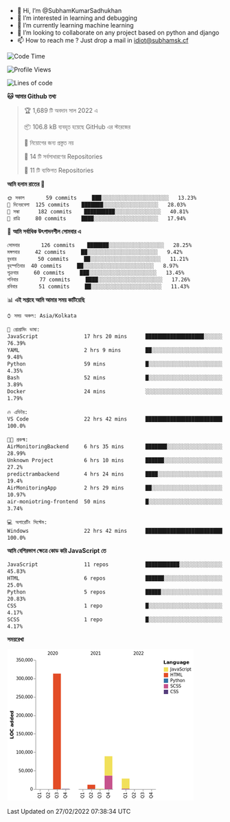 - 👋 Hi, I’m @SubhamKumarSadhukhan
- 👀 I’m interested in learning and debugging
- 🌱 I’m currently learning machine learning
- 💞️ I’m looking to collaborate on any project based on python and django
- 📫 How to reach me ?
      Just drop a mail in idiot@subhamsk.cf

<!---
SubhamKumarSadhukhan/SubhamKumarSadhukhan is a ✨ special ✨ repository because its `README.md` (this file) appears on your GitHub profile.
You can click the Preview link to take a look at your changes.
--->


<!--START_SECTION:waka-->
![Code Time](http://img.shields.io/badge/Code%20Time-215%20hrs%2059%20mins-blue)

![Profile Views](http://img.shields.io/badge/%E0%A6%AA%E0%A7%8D%E0%A6%B0%E0%A7%8B%E0%A6%AB%E0%A6%BE%E0%A6%87%E0%A6%B2%20%E0%A6%A6%E0%A6%B0%E0%A7%8D%E0%A6%B6%E0%A6%A8-5-blue)

![Lines of code](https://img.shields.io/badge/%E0%A6%B9%E0%A7%8D%E0%A6%AF%E0%A6%BE%E0%A6%B2%E0%A7%8B%20%E0%A6%93%E0%A6%AF%E0%A6%BC%E0%A6%BE%E0%A6%B0%E0%A7%8D%E0%A6%B2%E0%A7%8D%E0%A6%A1%20%E0%A6%A5%E0%A7%87%E0%A6%95%E0%A7%87%20%E0%A6%86%E0%A6%AE%E0%A6%BF%20%E0%A6%B2%E0%A6%BF%E0%A6%96%E0%A7%87%E0%A6%9B%E0%A6%BF-445%20Thousand%20%E0%A6%95%E0%A7%8B%E0%A6%A1%E0%A7%87%E0%A6%B0%20%E0%A6%B2%E0%A6%BE%E0%A6%87%E0%A6%A8-blue)

**🐱 আমার Github তথ্য** 

> 🏆 1,689 টি অবদান সাল 2022 এ
 > 
> 📦 106.8 kB ব্যবহৃত হয়েছে GitHub এর স্টরেজের 
 > 
> 🚫 নিয়োগের জন্য প্রস্তুত নয়
 > 
> 📜 14 টি সর্বসাধারণের Repositories 
 > 
> 🔑 11 টি ব্যক্তিগত Repositories  
 > 
**আমি হলাম রাতের 🦉** 

```text
🌞 সকাল       59 commits     ███░░░░░░░░░░░░░░░░░░░░░░   13.23% 
🌆 দিনেরবেলা  125 commits    ███████░░░░░░░░░░░░░░░░░░   28.03% 
🌃 সন্ধা      182 commits    ██████████░░░░░░░░░░░░░░░   40.81% 
🌙 রাত্রি     80 commits     ████░░░░░░░░░░░░░░░░░░░░░   17.94%

```
📅 **আমি সর্বাধিক উৎপাদনশীল সোমবার এ** 

```text
সোমবার       126 commits    ███████░░░░░░░░░░░░░░░░░░   28.25% 
মঙ্গলবার     42 commits     ██░░░░░░░░░░░░░░░░░░░░░░░   9.42% 
বুধবার       50 commits     ██░░░░░░░░░░░░░░░░░░░░░░░   11.21% 
বৃহস্পতিবার  40 commits     ██░░░░░░░░░░░░░░░░░░░░░░░   8.97% 
শুক্রবার     60 commits     ███░░░░░░░░░░░░░░░░░░░░░░   13.45% 
শনিবার       77 commits     ████░░░░░░░░░░░░░░░░░░░░░   17.26% 
রবিবার       51 commits     ██░░░░░░░░░░░░░░░░░░░░░░░   11.43%

```


📊 **এই সপ্তাহে আমি আমার সময় কাটিয়েছি** 

```text
⌚︎ সময় অঞ্চল: Asia/Kolkata

💬 প্রোগ্রামিং ভাষা: 
JavaScript               17 hrs 20 mins      ███████████████████░░░░░░   76.39% 
YAML                     2 hrs 9 mins        ██░░░░░░░░░░░░░░░░░░░░░░░   9.48% 
Python                   59 mins             █░░░░░░░░░░░░░░░░░░░░░░░░   4.35% 
Bash                     52 mins             █░░░░░░░░░░░░░░░░░░░░░░░░   3.89% 
Docker                   24 mins             ░░░░░░░░░░░░░░░░░░░░░░░░░   1.79%

🔥 এডিটর: 
VS Code                  22 hrs 42 mins      █████████████████████████   100.0%

🐱‍💻 প্রকল্ম: 
AirMonitoringBackend     6 hrs 35 mins       ███████░░░░░░░░░░░░░░░░░░   28.99% 
Unknown Project          6 hrs 10 mins       ██████░░░░░░░░░░░░░░░░░░░   27.2% 
predictrambackend        4 hrs 24 mins       ████░░░░░░░░░░░░░░░░░░░░░   19.4% 
AirMonitoringApp         2 hrs 29 mins       ██░░░░░░░░░░░░░░░░░░░░░░░   10.97% 
air-moniotring-frontend  50 mins             █░░░░░░░░░░░░░░░░░░░░░░░░   3.74%

💻 অপারেটিং সিস্টেম: 
Windows                  22 hrs 42 mins      █████████████████████████   100.0%

```

**আমি বেশিরভাগ ক্ষেত্রে কোড করি JavaScript তে** 

```text
JavaScript               11 repos            ███████████░░░░░░░░░░░░░░   45.83% 
HTML                     6 repos             ██████░░░░░░░░░░░░░░░░░░░   25.0% 
Python                   5 repos             █████░░░░░░░░░░░░░░░░░░░░   20.83% 
CSS                      1 repo              █░░░░░░░░░░░░░░░░░░░░░░░░   4.17% 
SCSS                     1 repo              █░░░░░░░░░░░░░░░░░░░░░░░░   4.17%

```


**সময়রেখা**

![Chart not found](https://raw.githubusercontent.com/SubhamKumarSadhukhan/SubhamKumarSadhukhan/main/charts/bar_graph.png) 


 Last Updated on 27/02/2022 07:38:34 UTC
<!--END_SECTION:waka-->
